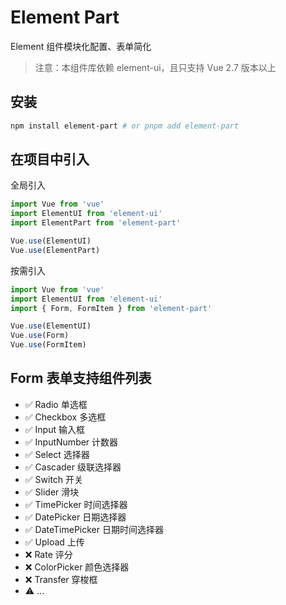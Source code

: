 # Element Part

Element 组件模块化配置、表单简化

> 注意：本组件库依赖 element-ui，且只支持 Vue 2.7 版本以上

## 安装

```bash
npm install element-part # or pnpm add element-part
```

## 在项目中引入

全局引入

```ts
import Vue from 'vue'
import ElementUI from 'element-ui'
import ElementPart from 'element-part'

Vue.use(ElementUI)
Vue.use(ElementPart)
```

按需引入

```ts
import Vue from 'vue'
import ElementUI from 'element-ui'
import { Form, FormItem } from 'element-part'

Vue.use(ElementUI)
Vue.use(Form)
Vue.use(FormItem)
```

## Form 表单支持组件列表

- ✅ Radio 单选框
- ✅ Checkbox 多选框
- ✅ Input 输入框
- ✅ InputNumber 计数器
- ✅ Select 选择器
- ✅ Cascader 级联选择器
- ✅ Switch 开关
- ✅ Slider 滑块
- ✅ TimePicker 时间选择器
- ✅ DatePicker 日期选择器
- ✅ DateTimePicker 日期时间选择器
- ✅ Upload 上传
- ❌ Rate 评分
- ❌ ColorPicker 颜色选择器
- ❌ Transfer 穿梭框
- ⚠️ ...

